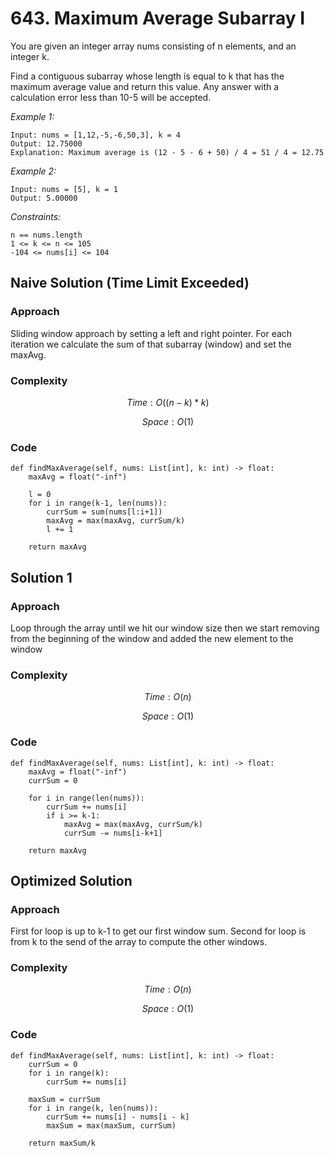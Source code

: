 # 643. Maximum Average Subarray I
You are given an integer array nums consisting of n elements, and an integer k.

Find a contiguous subarray whose length is equal to k that has the maximum average value and return this value. Any answer with a calculation error less than 10-5 will be accepted.

*Example 1:*

```
Input: nums = [1,12,-5,-6,50,3], k = 4
Output: 12.75000
Explanation: Maximum average is (12 - 5 - 6 + 50) / 4 = 51 / 4 = 12.75
```

*Example 2:*

```
Input: nums = [5], k = 1
Output: 5.00000
```

*Constraints:*

```
n == nums.length
1 <= k <= n <= 105
-104 <= nums[i] <= 104
```

## Naive Solution (Time Limit Exceeded)

### Approach
Sliding window approach by setting a left and right pointer. For each iteration we calculate the sum of that subarray (window) and set the maxAvg.

### Complexity
$$Time: O((n-k)*k)$$

$$Space: O(1)$$

### Code
```
def findMaxAverage(self, nums: List[int], k: int) -> float:
    maxAvg = float("-inf")

    l = 0
    for i in range(k-1, len(nums)):
        currSum = sum(nums[l:i+1])
        maxAvg = max(maxAvg, currSum/k)
        l += 1

    return maxAvg
```

## Solution 1

### Approach
Loop through the array until we hit our window size then we start removing from the beginning of the window and added the new element to the window

### Complexity
$$Time: O(n)$$

$$Space: O(1)$$

### Code
```
def findMaxAverage(self, nums: List[int], k: int) -> float:
    maxAvg = float("-inf")
    currSum = 0

    for i in range(len(nums)):
        currSum += nums[i]
        if i >= k-1:
            maxAvg = max(maxAvg, currSum/k)
            currSum -= nums[i-k+1]

    return maxAvg
```

## Optimized Solution

### Approach
First for loop is up to k-1 to get our first window sum. Second for loop is from k to the send of the array to compute the other windows. 

### Complexity
$$Time: O(n)$$

$$Space: O(1)$$

### Code
```
def findMaxAverage(self, nums: List[int], k: int) -> float:
    currSum = 0
    for i in range(k):
        currSum += nums[i]

    maxSum = currSum
    for i in range(k, len(nums)):
        currSum += nums[i] - nums[i - k]
        maxSum = max(maxSum, currSum)

    return maxSum/k
```